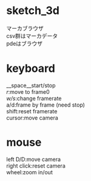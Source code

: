 sketch_3d
=========
マーカブラウザ  
   csv群はマーカデータ  
  pdeはブラウザ  


keyboard
========
__space__start/stop  
*r*:move to frame0  
*w/s*:change framerate  
a/d:frame by frame (need stop)  
shift:reset framerate  
cursor:move camera  

mouse
========
left D/D:move camera  
right click:reset camera  
wheel:zoom in/out  
